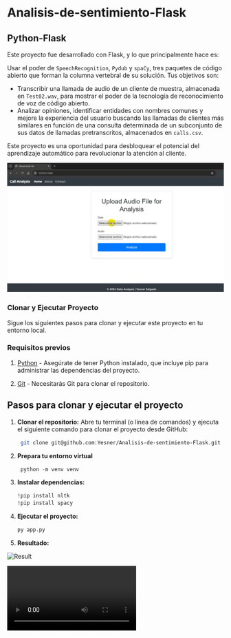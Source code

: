 # Analisis-de-sentimiento-Flask

## Python-Flask

Este proyecto fue desarrollado con Flask, y lo que principalmente hace es:

Usar el poder de `SpeechRecognition`, `Pydub` y `spaCy`, tres paquetes de código abierto que forman la columna vertebral de su solución. Tus objetivos son:

- Transcribir una llamada de audio de un cliente de muestra, almacenada en `Test02.wav`, para mostrar el poder de la tecnología de reconocimiento de voz de código abierto.
- Analizar opiniones, identificar entidades con nombres comunes y mejore la experiencia del usuario buscando las llamadas de clientes más similares en función de una consulta determinada de un subconjunto de sus datos de llamadas pretranscritos, almacenados en `calls.csv`.

Este proyecto es una oportunidad para desbloquear el potencial del aprendizaje automático para revolucionar la atención al cliente. 


![Form](Form.png)


### Clonar y Ejecutar Proyecto

Sigue los siguientes pasos para clonar y ejecutar este proyecto en tu entorno local.

### Requisitos previos

1. [Python](https://www.python.org/) - Asegúrate de tener Python instalado, que incluye pip para administrar las dependencias del proyecto.

3. [Git](https://git-scm.com/) - Necesitarás Git para clonar el repositorio.

## Pasos para clonar y ejecutar el proyecto

1. **Clonar el repositorio:**
   Abre tu terminal (o línea de comandos) y ejecuta el siguiente comando para clonar el proyecto desde GitHub:

   ```bash data-copyable
    git clone git@github.com:Yesner/Analisis-de-sentimiento-Flask.git

2. **Prepara tu entorno virtual** 
  
   ```python data-copyable
    python -m venv venv

   
3. **Instalar dependencias:**
    
    ```bash data-copyable
   !pip install nltk
   !pip install spacy


4. **Ejecutar el proyecto:**

    ```bash data-copyable
    py app.py

5. **Resultado:**

![Result](Results.png)

<video controls src="Result.mp4" title="Result"></video>

